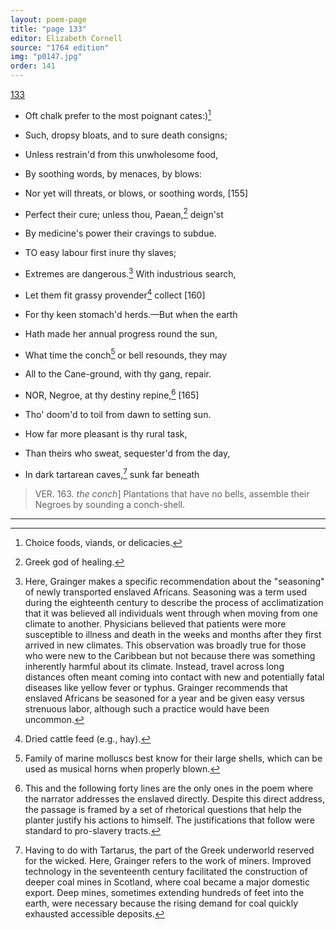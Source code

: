```yaml
---
layout: poem-page
title: "page 133"
editor: Elizabeth Cornell
source: "1764 edition"
img: "p0147.jpg"
order: 141
---
```



[133]({{site.baseurl}}/images/{{page.img}})

- Oft chalk prefer to the most poignant cates:\)[^f133n1]
- Such, dropsy bloats, and to sure death consigns;
- Unless restrain'd from this unwholesome food,
- By soothing words, by menaces, by blows:
- Nor yet will threats, or blows, or soothing words, [155]
- Perfect their cure; unless thou, Paean,[^f133n2] deign'st
- By medicine's power their cravings to subdue.

- TO easy labour first inure thy slaves;
- Extremes are dangerous.[^f133n3] With industrious search,
- Let them fit grassy provender[^f133n4] collect [160]
- For thy keen stomach'd herds.—But when the earth
- Hath made her annual progress round the sun,
- What time the conch[^f133n5] or bell resounds, they may
- All to the Cane-ground, with thy gang, repair.

- NOR, Negroe, at thy destiny repine,[^f133n6] [165]
- Tho' doom'd to toil from dawn to setting sun.
- How far more pleasant is thy rural task,
- Than theirs who sweat, sequester'd from the day,
- In dark tartarean caves,[^f133n7] sunk far beneath

> VER. 163. *the conch*\] Plantations that have no bells, assemble their Negroes by sounding a conch-shell.  

[^f133n1]: Choice foods, viands, or delicacies.  

[^f133n2]: Greek god of healing.  

[^f133n3]: Here, Grainger makes a specific recommendation about the "seasoning" of newly transported enslaved Africans. Seasoning was a term used during the eighteenth century to describe the process of acclimatization that it was believed all individuals went through when moving from one climate to another. Physicians believed that patients were more susceptible to illness and death in the weeks and months after they first arrived in new climates. This observation was broadly true for those who were new to the Caribbean but not because there was something inherently harmful about its climate. Instead, travel across long distances often meant coming into contact with new and potentially fatal diseases like yellow fever or typhus. Grainger recommends that enslaved Africans be seasoned for a year and be given easy versus strenuous labor, although such a practice would have been uncommon.  

[^f133n4]: Dried cattle feed (e.g., hay).  

[^f133n5]: Family of marine molluscs best know for their large shells, which can be used as musical horns when properly blown.  

[^f133n6]: This and the following forty lines are the only ones in the poem where the narrator addresses the enslaved directly. Despite this direct address, the passage is framed by a set of rhetorical questions that help the planter justify his actions to himself. The justifications that follow were standard to pro-slavery tracts.  

[^f133n7]: Having to do with Tartarus, the part of the Greek underworld reserved for the wicked. Here, Grainger refers to the work of miners. Improved technology in the seventeenth century facilitated the construction of deeper coal mines in Scotland, where coal became a major domestic export. Deep mines, sometimes extending hundreds of feet into the earth, were necessary because the rising demand for coal quickly exhausted accessible deposits.  

---
